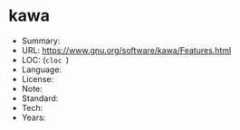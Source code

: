 # kawa

* Summary:    
* URL:        https://www.gnu.org/software/kawa/Features.html
* LOC:        (`cloc `)
* Language:   
* License:    
* Note:       
* Standard:   
* Tech:       
* Years:      
